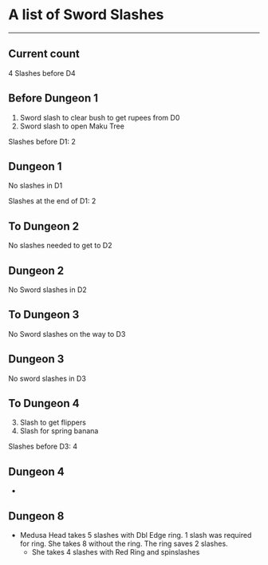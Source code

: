 # A list of Sword Slashes
---
## Current count

4 Slashes before D4

## Before Dungeon 1
1. Sword slash to clear bush to get rupees from D0
2. Sword slash to open Maku Tree


Slashes before D1: 2

## Dungeon 1
No slashes in D1

Slashes at the end of D1: 2

## To Dungeon 2
No slashes needed to get to D2

## Dungeon 2
No Sword slashes in D2

## To Dungeon 3
No Sword slashes on the way to D3

## Dungeon 3
No sword slashes in D3

## To Dungeon 4
3. Slash to get flippers
4. Slash for spring banana

Slashes before D3: 4

## Dungeon 4
-



## Dungeon 8
- Medusa Head takes 5 slashes with Dbl Edge ring. 1 slash was required for ring. She takes 8 without the ring. The ring saves 2 slashes.
  - She takes 4 slashes with Red Ring and spinslashes

